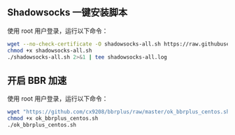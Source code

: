 ## Shadowsocks 一键安装脚本
使用 root 用户登录，运行以下命令：
```bash
wget --no-check-certificate -O shadowsocks-all.sh https://raw.githubusercontent.com/teddysun/shadowsocks_install/master/shadowsocks-all.sh
chmod +x shadowsocks-all.sh
./shadowsocks-all.sh 2>&1 | tee shadowsocks-all.log
```

## 开启 BBR 加速
使用 root 用户登录，运行以下命令：
```bash
wget "https://github.com/cx9208/bbrplus/raw/master/ok_bbrplus_centos.sh"
chmod +x ok_bbrplus_centos.sh
./ok_bbrplus_centos.sh
```
